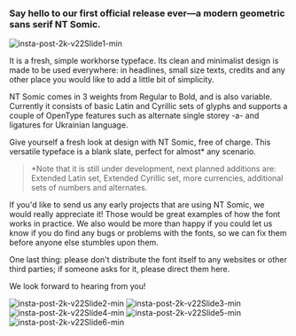 ### Say hello to our first official release ever—a modern geometric sans serif NT Somic.

![insta-post-2k-v22Slide1-min](https://user-images.githubusercontent.com/6182535/219934582-e70253d7-49f7-4c98-a1a8-714d2a645300.jpg)

It is a fresh, simple workhorse typeface. Its clean and minimalist design is made to be used everywhere: in headlines, small size texts, credits and any other place you would like to add a little bit of simplicity.

NT Somic comes in 3 weights from Regular to Bold, and is also variable. Currently it consists of basic Latin and Cyrillic sets of glyphs and supports a couple of OpenType features such as alternate single storey -a- and ligatures for Ukrainian language.

Give yourself a fresh look at design with NT Somic, free of charge. This versatile typeface is a blank slate, perfect for almost* any scenario.

> *Note that it is still under development, next planned additions are: Extended Latin set, Extended Cyrillic set, more currencies, additional sets of numbers and alternates.

If you'd like to send us any early projects that are using NT Somic, we would really appreciate it! Those would be great examples of how the font works in practice. We also would be more than happy if you could let us know if you do find any bugs or problems with the fonts, so we can fix them before anyone else stumbles upon them.

One last thing: please don't distribute the font itself to any websites or other third parties; if someone asks for it, please direct them here.

We look forward to hearing from you!

![insta-post-2k-v22Slide2-min](https://user-images.githubusercontent.com/6182535/219934585-e2a2b714-e28a-4938-8ac5-d212317938be.jpg)
![insta-post-2k-v22Slide3-min](https://user-images.githubusercontent.com/6182535/219934587-bfb2d827-44f9-4106-b7c9-51f8a465e44f.jpg)
![insta-post-2k-v22Slide4-min](https://user-images.githubusercontent.com/6182535/219934588-c8f8f3cd-5775-4999-bf5b-aec480d15609.jpg)
![insta-post-2k-v22Slide5-min](https://user-images.githubusercontent.com/6182535/219934590-15163ba0-778d-44ae-a0f1-fe79f63cd4ae.jpg)
![insta-post-2k-v22Slide6-min](https://user-images.githubusercontent.com/6182535/219934591-b2e4f699-5284-4521-9937-20fb56432477.jpg)
